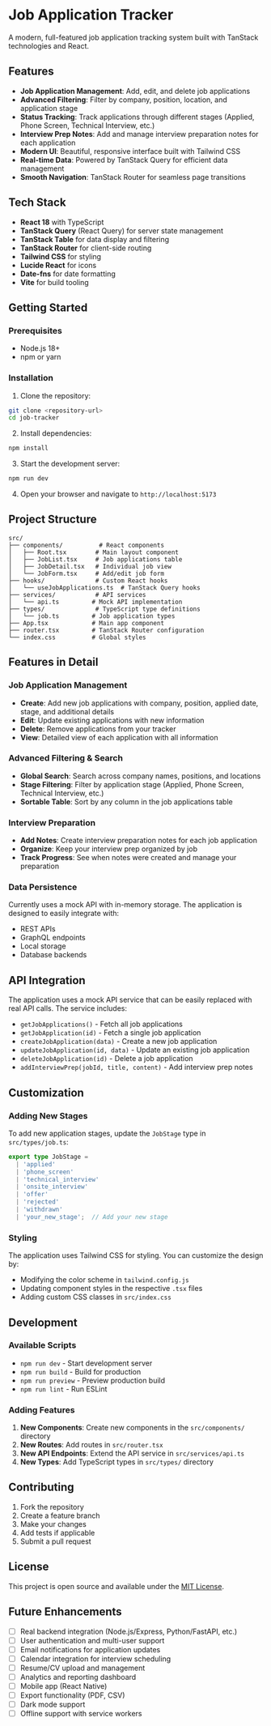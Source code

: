 # Job Application Tracker

A modern, full-featured job application tracking system built with TanStack technologies and React.

## Features

- **Job Application Management**: Add, edit, and delete job applications
- **Advanced Filtering**: Filter by company, position, location, and application stage
- **Status Tracking**: Track applications through different stages (Applied, Phone Screen, Technical Interview, etc.)
- **Interview Prep Notes**: Add and manage interview preparation notes for each application
- **Modern UI**: Beautiful, responsive interface built with Tailwind CSS
- **Real-time Data**: Powered by TanStack Query for efficient data management
- **Smooth Navigation**: TanStack Router for seamless page transitions

## Tech Stack

- **React 18** with TypeScript
- **TanStack Query** (React Query) for server state management
- **TanStack Table** for data display and filtering
- **TanStack Router** for client-side routing
- **Tailwind CSS** for styling
- **Lucide React** for icons
- **Date-fns** for date formatting
- **Vite** for build tooling

## Getting Started

### Prerequisites

- Node.js 18+ 
- npm or yarn

### Installation

1. Clone the repository:
```bash
git clone <repository-url>
cd job-tracker
```

2. Install dependencies:
```bash
npm install
```

3. Start the development server:
```bash
npm run dev
```

4. Open your browser and navigate to `http://localhost:5173`

## Project Structure

```
src/
├── components/          # React components
│   ├── Root.tsx        # Main layout component
│   ├── JobList.tsx     # Job applications table
│   ├── JobDetail.tsx   # Individual job view
│   └── JobForm.tsx     # Add/edit job form
├── hooks/              # Custom React hooks
│   └── useJobApplications.ts  # TanStack Query hooks
├── services/           # API services
│   └── api.ts         # Mock API implementation
├── types/              # TypeScript type definitions
│   └── job.ts         # Job application types
├── App.tsx            # Main app component
├── router.tsx         # TanStack Router configuration
└── index.css          # Global styles
```

## Features in Detail

### Job Application Management

- **Create**: Add new job applications with company, position, applied date, stage, and additional details
- **Edit**: Update existing applications with new information
- **Delete**: Remove applications from your tracker
- **View**: Detailed view of each application with all information

### Advanced Filtering & Search

- **Global Search**: Search across company names, positions, and locations
- **Stage Filtering**: Filter by application stage (Applied, Phone Screen, Technical Interview, etc.)
- **Sortable Table**: Sort by any column in the job applications table

### Interview Preparation

- **Add Notes**: Create interview preparation notes for each job application
- **Organize**: Keep your interview prep organized by job
- **Track Progress**: See when notes were created and manage your preparation

### Data Persistence

Currently uses a mock API with in-memory storage. The application is designed to easily integrate with:
- REST APIs
- GraphQL endpoints
- Local storage
- Database backends

## API Integration

The application uses a mock API service that can be easily replaced with real API calls. The service includes:

- `getJobApplications()` - Fetch all job applications
- `getJobApplication(id)` - Fetch a single job application
- `createJobApplication(data)` - Create a new job application
- `updateJobApplication(id, data)` - Update an existing job application
- `deleteJobApplication(id)` - Delete a job application
- `addInterviewPrep(jobId, title, content)` - Add interview prep notes

## Customization

### Adding New Stages

To add new application stages, update the `JobStage` type in `src/types/job.ts`:

```typescript
export type JobStage = 
  | 'applied'
  | 'phone_screen'
  | 'technical_interview'
  | 'onsite_interview'
  | 'offer'
  | 'rejected'
  | 'withdrawn'
  | 'your_new_stage';  // Add your new stage
```

### Styling

The application uses Tailwind CSS for styling. You can customize the design by:
- Modifying the color scheme in `tailwind.config.js`
- Updating component styles in the respective `.tsx` files
- Adding custom CSS classes in `src/index.css`

## Development

### Available Scripts

- `npm run dev` - Start development server
- `npm run build` - Build for production
- `npm run preview` - Preview production build
- `npm run lint` - Run ESLint

### Adding Features

1. **New Components**: Create new components in the `src/components/` directory
2. **New Routes**: Add routes in `src/router.tsx`
3. **New API Endpoints**: Extend the API service in `src/services/api.ts`
4. **New Types**: Add TypeScript types in `src/types/` directory

## Contributing

1. Fork the repository
2. Create a feature branch
3. Make your changes
4. Add tests if applicable
5. Submit a pull request

## License

This project is open source and available under the [MIT License](LICENSE).

## Future Enhancements

- [ ] Real backend integration (Node.js/Express, Python/FastAPI, etc.)
- [ ] User authentication and multi-user support
- [ ] Email notifications for application updates
- [ ] Calendar integration for interview scheduling
- [ ] Resume/CV upload and management
- [ ] Analytics and reporting dashboard
- [ ] Mobile app (React Native)
- [ ] Export functionality (PDF, CSV)
- [ ] Dark mode support
- [ ] Offline support with service workers
